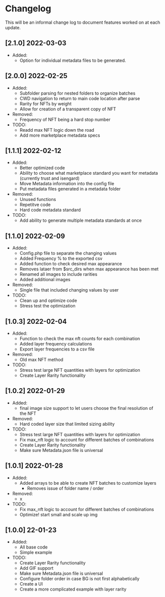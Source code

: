 # Changelog
This will be an informal change log to document features worked on at each update.

## [2.1.0] 2022-03-03
- Added:
	- Option for individual metadata files to be generated.

## [2.0.0] 2022-02-25
- Added:
	- Subfolder parsing for nested folders to organize batches
	- CWD navigation to return to main code location after parse
	- Rarity for NFTs by weight
	- Allow for creation of a transparent copy of NFT
- Removed:
	- Frequency of NFT being a hard stop number
- TODO:
	- Readd max NFT logic down the road
	- Add more marketplace metadata specs
## [1.1.1] 2022-02-12
- Added:
	- Better optimized code
	- Ability to choose what marketplace standard you want for metadata (currently trust and isengard)
	- Move Metadata information into the config file
	- Put metadata files generated in a metadata folder
- Removed:
	- Unused functions
	- Repetitve code 
	- Hard code metadata standard
- TODO:
	- Add ability to generate multiple metadata standards at once

## [1.1.0] 2022-02-09
- Added:
	- Config.php file to separate the changing values
	- Added Frequency % to the exported csv
	- Added function to check desired max appearance
	- Removes lataer from $src_dirs when max appearance has been met 
	- Renamed all images to include rarities
	- Added additional images
- Removed:
	- Single file that included changing values by user
- TODO: 
	- Clean up and optimize code
	- Stress test the optimization
	
## [1.0.3] 2022-02-04
- Added:
	- Function to check the max nft counts for each combination
	- Added layer frequency calculations
	- Export layer frequencies to a csv file
- Removed:
	- Old max NFT method
- TODO:
	- Stress test large NFT quantities with layers for optimization
	- Create Layer Rarity functionality

## [1.0.2] 2022-01-29
- Added:
	- final image size support to let users choose the final resolution of the NFT
- Removed:
	- Hard coded layer size that limited sizing ability
- TODO:
	- Stress test large NFT quantities with layers for optimization
	- Fix max_nft logic to account for different batches of combinations
	- Create Layer Rarity functionality
	- Make sure Metadata.json file is universal


## [1.0.1] 2022-01-28
- Added:
	- Added arrays to be able to create NFT batches to customize layers
		- Removes issue of folder name / order
- Removed:
	- x
- TODO:
	- Fix max_nft logic to account for different batches of combinations
	- Optimize! start small and scale up img
	
	
## [1.0.0] 22-01-23
- Added:
	- All base code
	- Simple example
- TODO:
	- Create Layer Rarity functionality
	- Add GIF support 
	- Make sure Metadata.json file is universal
	- Configure folder order in case BG is not first alphabetically
	- Create a UI
	- Create a more complicated example with layer rarity